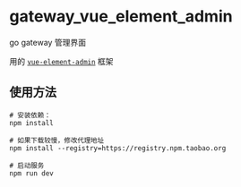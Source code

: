 # gateway_vue_element_admin
go gateway 管理界面

用的 [`vue-element-admin`](https://github.com/PanJiaChen/vue-element-admin) 框架

## 使用方法

```
# 安装依赖：
npm install

# 如果下载较慢，修改代理地址
npm install --registry=https://registry.npm.taobao.org

# 启动服务
npm run dev
```

